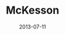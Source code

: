 ---
date: 2013-07-11
title: McKesson
categories: platinum
logo: /assets/images/sponsors/mckesson-logo-e1373391556122.jpg
www: http://www.mckesson.com/‎
---